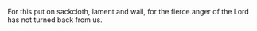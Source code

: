 For this put on sackcloth, lament and wail, for the fierce anger of the Lord has not turned back from us.
